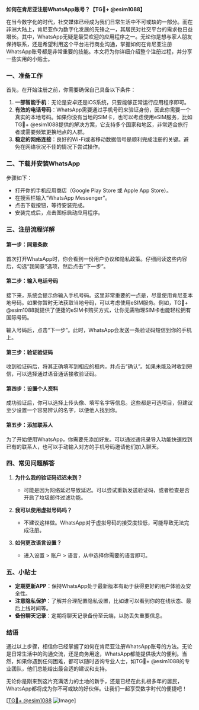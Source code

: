 **如何在肯尼亚注册WhatsApp账号？【TG💪+ @esim1088】**

在当今数字化的时代，社交媒体已经成为我们日常生活中不可或缺的一部分。而在非洲大陆上，肯尼亚作为数字化发展的先锋之一，其居民对社交平台的需求也日益增长。其中，WhatsApp无疑是最受欢迎的应用程序之一。无论你是想与家人朋友保持联系，还是希望利用这个平台进行商业沟通，掌握如何在肯尼亚注册WhatsApp账号都是非常重要的技能。本文将为你详细介绍整个注册过程，并分享一些实用的小贴士。

### 一、准备工作

首先，在开始注册之前，你需要确保自己具备以下条件：

1. **一部智能手机**：无论是安卓还是iOS系统，只要能够正常运行应用程序即可。
2. **有效的电话号码**：WhatsApp需要通过手机号码来验证身份，因此你需要一个真实的本地号码。如果你没有当地的SIM卡，也可以考虑使用eSIM服务，比如TG💪+ @esim1088提供的解决方案，它支持多个国家和地区，非常适合旅行者或需要频繁更换地点的人群。
3. **稳定的网络连接**：良好的Wi-Fi或者移动数据信号是顺利完成注册的关键。避免在网络状况不佳的情况下尝试操作。

### 二、下载并安装WhatsApp

步骤如下：
- 打开你的手机应用商店（Google Play Store 或 Apple App Store）。
- 在搜索栏输入“WhatsApp Messenger”。
- 点击下载按钮，等待安装完成。
- 安装完成后，点击图标启动应用程序。

### 三、注册流程详解

#### 第一步：同意条款
首次打开WhatsApp时，你会看到一份用户协议和隐私政策。仔细阅读这些内容后，勾选“我同意”选项，然后点击“下一步”。

#### 第二步：输入电话号码
接下来，系统会提示你输入手机号码。这里非常重要的一点是，尽量使用肯尼亚本地号码。如果你暂时无法获取当地号码，可以考虑使用eSIM服务。例如，TG💪+ @esim1088就提供了便捷的eSIM卡购买方式，让你无需物理SIM卡也能轻松拥有国际号码。

输入号码后，点击“下一步”。此时，WhatsApp会发送一条验证码短信到你的手机上。

#### 第三步：验证验证码
收到验证码后，将其正确填写到相应的框内，并点击“确认”。如果未能及时收到短信，可以选择通过语音通话接收验证码。

#### 第四步：设置个人资料
成功验证后，你可以选择上传头像、填写名字等信息。这些都是可选项目，但建议至少设置一个容易辨认的名字，以便他人找到你。

#### 第五步：添加联系人
为了开始使用WhatsApp，你需要先添加好友。可以通过通讯录导入功能快速找到已有的联系人，也可以手动输入对方的手机号码邀请他们加入聊天。

### 四、常见问题解答

1. **为什么我的验证码迟迟未到？**
   - 可能是因为网络延迟导致延迟。可以尝试重新发送验证码，或者检查是否开启了垃圾邮件过滤功能。

2. **我可以使用虚拟号码吗？**
   - 不建议这样做。WhatsApp对于虚拟号码的接受度较低，可能导致无法完成注册。

3. **如何更改语言设置？**
   - 进入设置 > 账户 > 语言，从中选择你需要的语言即可。

### 五、小贴士

- **定期更新APP**：保持WhatsApp处于最新版本有助于获得更好的用户体验及安全性。
- **注意隐私保护**：了解并合理配置隐私设置，比如谁可以看到你的在线状态、最后上线时间等。
- **备份聊天记录**：定期将聊天记录备份至云端，以防丢失重要信息。

### 结语

通过以上步骤，相信你已经掌握了如何在肯尼亚注册WhatsApp账号的方法。无论是日常生活中的沟通交流，还是商务用途，WhatsApp都能提供极大的便利。当然，如果你遇到任何困难，都可以随时咨询专业人士，如TG💪+ @esim1088的专业团队，他们总能给出最合适的建议和支持。

无论你是刚来到这片充满活力的土地的新手，还是已经在此扎根多年的居民，WhatsApp都将成为你不可或缺的好伙伴。让我们一起享受数字时代的便捷吧！

[[TG💪+ @esim1088](https://t.me/s/esim1088) ![Image](https://i.postimg.cc/4NQfJmqS/Snipaste-2025-05-13-00-14-12.png)]